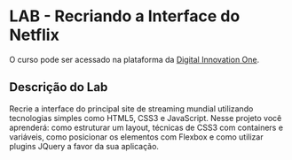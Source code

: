 # LAB - Recriando a Interface do Netflix

O curso pode ser acessado na plataforma da [Digital Innovation One](https://digitalinnovation.one/).

## Descrição do Lab

Recrie a interface do principal site de streaming mundial utilizando tecnologias simples como HTML5, CSS3 e JavaScript. Nesse projeto você aprenderá: como estruturar um layout, técnicas de CSS3 com containers e variáveis, como posicionar os elementos com Flexbox e como utilizar plugins JQuery a favor da sua aplicação.
